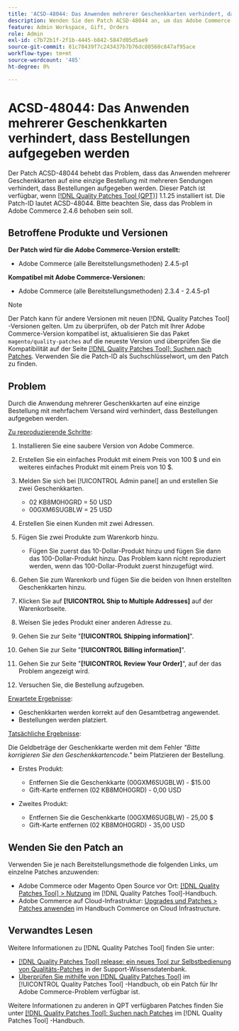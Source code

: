 ```yaml
---
title: 'ACSD-48044: Das Anwenden mehrerer Geschenkkarten verhindert, dass Bestellungen aufgegeben werden'
description: Wenden Sie den Patch ACSD-48044 an, um das Adobe Commerce-Problem zu beheben, bei dem die Anwendung mehrerer Geschenkkarten auf eine einzige Bestellung mit mehreren Sendungen verhindert, dass Bestellungen aufgegeben werden.
feature: Admin Workspace, Gift, Orders
role: Admin
exl-id: c7b72b1f-2f1b-4445-b842-5847d05d5ae9
source-git-commit: 81c78439f7c243437b7b76dc80560c847af95ace
workflow-type: tm+mt
source-wordcount: '485'
ht-degree: 0%

---
```


# ACSD-48044: Das Anwenden mehrerer Geschenkkarten verhindert, dass Bestellungen aufgegeben werden

Der Patch ACSD-48044 behebt das Problem, dass das Anwenden mehrerer Geschenkkarten auf eine einzige Bestellung mit mehreren Sendungen verhindert, dass Bestellungen aufgegeben werden. Dieser Patch ist verfügbar, wenn [[!DNL Quality Patches Tool (QPT)]](https://experienceleague.adobe.com/en/docs/commerce-knowledge-base/kb/announcements/commerce-announcements/magento-quality-patches-released-new-tool-to-self-serve-quality-patches) 1.1.25 installiert ist. Die Patch-ID lautet ACSD-48044. Bitte beachten Sie, dass das Problem in Adobe Commerce 2.4.6 behoben sein soll.

## Betroffene Produkte und Versionen

**Der Patch wird für die Adobe Commerce-Version erstellt:**

* Adobe Commerce (alle Bereitstellungsmethoden) 2.4.5-p1

**Kompatibel mit Adobe Commerce-Versionen:**

* Adobe Commerce (alle Bereitstellungsmethoden) 2.3.4 - 2.4.5-p1

>[!NOTE]
>
>Der Patch kann für andere Versionen mit neuen [!DNL Quality Patches Tool] -Versionen gelten. Um zu überprüfen, ob der Patch mit Ihrer Adobe Commerce-Version kompatibel ist, aktualisieren Sie das Paket `magento/quality-patches` auf die neueste Version und überprüfen Sie die Kompatibilität auf der Seite [[!DNL Quality Patches Tool]: Suchen nach Patches](https://experienceleague.adobe.com/tools/commerce-quality-patches/index.html). Verwenden Sie die Patch-ID als Suchschlüsselwort, um den Patch zu finden.

## Problem

Durch die Anwendung mehrerer Geschenkkarten auf eine einzige Bestellung mit mehrfachem Versand wird verhindert, dass Bestellungen aufgegeben werden.

<u>Zu reproduzierende Schritte</u>:

1. Installieren Sie eine saubere Version von Adobe Commerce.
1. Erstellen Sie ein einfaches Produkt mit einem Preis von 100 $ und ein weiteres einfaches Produkt mit einem Preis von 10 $.
1. Melden Sie sich bei [!UICONTROL Admin panel] an und erstellen Sie zwei Geschenkkarten.

   * 02 KB8M0H0GRD = 50 USD
   * 00GXM6SUGBLW = 25 USD

1. Erstellen Sie einen Kunden mit zwei Adressen.
1. Fügen Sie zwei Produkte zum Warenkorb hinzu.

   * Fügen Sie zuerst das 10-Dollar-Produkt hinzu und fügen Sie dann das 100-Dollar-Produkt hinzu. Das Problem kann nicht reproduziert werden, wenn das 100-Dollar-Produkt zuerst hinzugefügt wird.

1. Gehen Sie zum Warenkorb und fügen Sie die beiden von Ihnen erstellten Geschenkkarten hinzu.
1. Klicken Sie auf **[!UICONTROL Ship to Multiple Addresses]** auf der Warenkorbseite.
1. Weisen Sie jedes Produkt einer anderen Adresse zu.
1. Gehen Sie zur Seite &quot;**[!UICONTROL Shipping information]**&quot;.
1. Gehen Sie zur Seite &quot;**[!UICONTROL Billing information]**&quot;.
1. Gehen Sie zur Seite &quot;**[!UICONTROL Review Your Order]**&quot;, auf der das Problem angezeigt wird.
1. Versuchen Sie, die Bestellung aufzugeben.

<u>Erwartete Ergebnisse</u>:

* Geschenkkarten werden korrekt auf den Gesamtbetrag angewendet.
* Bestellungen werden platziert.

<u>Tatsächliche Ergebnisse</u>:

Die Geldbeträge der Geschenkkarte werden mit dem Fehler *&quot;Bitte korrigieren Sie den Geschenkkartencode.&quot;* beim Platzieren der Bestellung.

* Erstes Produkt:

   * Entfernen Sie die Geschenkkarte (00GXM6SUGBLW) - $15.00
   * Gift-Karte entfernen (02 KB8M0H0GRD) - 0,00 USD

* Zweites Produkt:

   * Entfernen Sie die Geschenkkarte (00GXM6SUGBLW) - 25,00 $
   * Gift-Karte entfernen (02 KB8M0H0GRD) - 35,00 USD

## Wenden Sie den Patch an

Verwenden Sie je nach Bereitstellungsmethode die folgenden Links, um einzelne Patches anzuwenden:

* Adobe Commerce oder Magento Open Source vor Ort: [[!DNL Quality Patches Tool] > Nutzung](/help/tools/quality-patches-tool/usage.md) im [!DNL Quality Patches Tool]-Handbuch.
* Adobe Commerce auf Cloud-Infrastruktur: [Upgrades und Patches > Patches anwenden](https://experienceleague.adobe.com/docs/commerce-cloud-service/user-guide/develop/upgrade/apply-patches.html) im Handbuch Commerce on Cloud Infrastructure.

## Verwandtes Lesen

Weitere Informationen zu [!DNL Quality Patches Tool] finden Sie unter:

* [[!DNL Quality Patches Tool] release: ein neues Tool zur Selbstbedienung von Qualitäts-Patches](https://experienceleague.adobe.com/en/docs/commerce-knowledge-base/kb/announcements/commerce-announcements/magento-quality-patches-released-new-tool-to-self-serve-quality-patches) in der Support-Wissensdatenbank.
* [Überprüfen Sie mithilfe von  [!DNL Quality Patches Tool]](/help/tools/quality-patches-tool/patches-available-in-qpt/check-patch-for-magento-issue-with-magento-quality-patches.md) im [!UICONTROL Quality Patches Tool] -Handbuch, ob ein Patch für Ihr Adobe Commerce-Problem verfügbar ist.


Weitere Informationen zu anderen in QPT verfügbaren Patches finden Sie unter [[!DNL Quality Patches Tool]: Suchen nach Patches](https://experienceleague.adobe.com/tools/commerce-quality-patches/index.html) im [!DNL Quality Patches Tool] -Handbuch.
